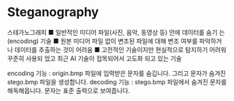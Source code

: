 # Steganography

스테가노그래피
■ 일반적인 미디어 파일(사진, 음악, 동영상 등) 안에 데이터를 숨기
는(encoding) 기술
■ 원본 미디어 파일 없이 변조된 파일에 대해 변조 여부를 파악하거
나 데이터를 추출하는 것이 어려움
■ 고전적인 기술이지만 현실적으로 탐지하기 어려워 꾸준히 사용되
었고 최근 AI 기술이 접목되어서 고도화 되고 있는 기술

encoding 기능 : origin.bmp 파일에 입력받은 문자를 숨깁니다. 그리고 문자가 숨겨진 stego.bmp 파일을 생성합니다.
decoding 기능 : stego.bmp 파일에서 숨겨진 문자를 해독해옵니다. 문자는 표준 출력으로 보여줍니다. 
